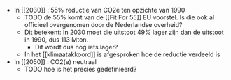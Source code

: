 - In [[2030]] : 55% reductie van CO2e ten opzichte van 1990
	- TODO de 55% komt van de [[Fit For 55]] EU voorstel. Is die ook al officieel overgenomen door de Nederlandse overheid?
	- Dit betekent: In 2030 moet die uitstoot 49% lager zijn dan
	  de uitstoot in 1990, dus 113 Mton.
		- Dit wordt dus nog iets lager?
	- In het [[klimaatakkoord]] is afgesproken hoe de reductie verdeeld is
- In [[2050]] : CO2(e) neutraal
	- TODO hoe is het precies gedefinieerd?